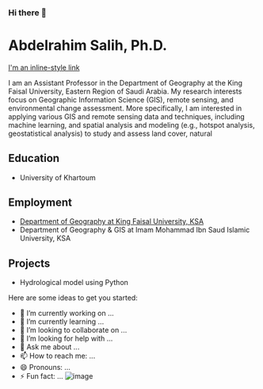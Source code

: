 ### Hi there 👋
# Abdelrahim Salih, Ph.D.

[I'm an inline-style link](https://www.google.com)

I am an Assistant Professor in the Department of Geography at the King Faisal University, Eastern Region of Saudi Arabia. My research interests focus on Geographic Information Science (GIS), remote sensing, and environmental change assessment. More specifically, I am interested in applying various GIS and remote sensing data and techniques, including machine learning, and spatial analysis and modeling (e.g., hotspot analysis, geostatistical analysis) to study and assess land cover, natural

## Education
- University of Khartoum



## Employment
- [Department of Geography at King Faisal University, KSA](https://www.kfu.edu.sa)
- Department of Geography & GIS at Imam Mohammad Ibn Saud Islamic University, KSA


## Projects
- Hydrological model using Python

Here are some ideas to get you started:

- 🔭 I’m currently working on ...
- 🌱 I’m currently learning ...
- 👯 I’m looking to collaborate on ...
- 🤔 I’m looking for help with ...
- 💬 Ask me about ...
- 📫 How to reach me: ...
- 😄 Pronouns: ...
- ⚡ Fun fact: ...
![image](https://github.com/aSalih1/aSalih1/assets/140885556/41cd74fc-3ce6-45b7-8785-4690c229e000)



